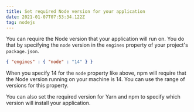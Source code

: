 ```yaml
---
title: Set required Node version for your application
date: 2021-01-07T07:53:34.122Z
tag: nodejs
---
```

You can require the Node version that your application will run on. You do that by specifying the `node` version in the `engines` property of your project's `package.json`.

```json
{ "engines" : { "node" : "14" } }
```

When you specify 14 for the `node` property like above, npm will require that the Node version running on your machine is 14. You can use the range of versions for this property.

You can also set the required version for Yarn and npm to specify which version will install your application.